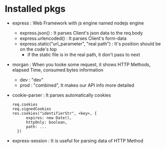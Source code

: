 # Installed pkgs
- express : Web Framework with js engine named nodejs engine
  - express.json() : It parses Client's json data to the req.body
  - express.urlencoded() : It parses Client's form-data
  - express.static("url_parameter", "real path") : It's position should be on the code's top
    - if the static file is in the real path, it don't pass to next

- morgan : When you tooke some request, it shows HTTP Methods, elapsed Time, consumed bytes information
  - dev : "dev"
  - prod : "combined", It makes our API info more detailed
- cookie-parser : It parses automatically cookies
  ```
  req.cookies
  req.signedCookies
  res.cookies("identifierStr", <key>, {
        expires: new Date(),
        httpOnly: boolean,
        path: ...
    })
  ```
- express-session : It is useful for parsing data of HTTP Method
